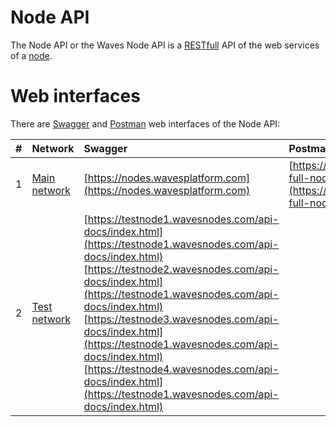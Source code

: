# Node API

The Node API or the Waves Node API is a [RESTfull](https://en.wikipedia.org/wiki/Representational_state_transfer) API of the web services of a [node](/blockchain/node.md).

# Web interfaces

There are [Swagger](https://swagger.io/) and [Postman](https://www.getpostman.com/) web interfaces of the Node API:

| # | Network | Swagger | Postman |
| :--- | :--- | :--- | :--- |
| 1 | [Main network](/blockchain/mainnet.md) | [https://nodes.wavesplatform.com](https://nodes.wavesplatform.com) | [https://documenter.getpostman.com/view/2733299/waves-full-node/RVnWiKZJ?version=latest](https://documenter.getpostman.com/view/2733299/waves-full-node/RVnWiKZJ?version=latest) |
| 2 | [Test network](/blockchain/test-network.md) | [https://testnode1.wavesnodes.com/api-docs/index.html](https://testnode1.wavesnodes.com/api-docs/index.html)<br>[https://testnode2.wavesnodes.com/api-docs/index.html](https://testnode1.wavesnodes.com/api-docs/index.html)<br>[https://testnode3.wavesnodes.com/api-docs/index.html](https://testnode1.wavesnodes.com/api-docs/index.html)<br>[https://testnode4.wavesnodes.com/api-docs/index.html](https://testnode1.wavesnodes.com/api-docs/index.html) | | |
